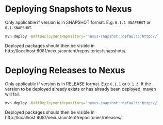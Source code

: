 # Deploying Snapshots to Nexus
Only applicable if version is in SNAPSHOT format. E.g: `0.1.1-SNAPSHOT` or `0.1-SNAPSHOT`.  
```bash
mvn deploy -DaltDeploymentRepository="nexus-snapshot::default::http://localhost:8081/nexus/content/repositories/snapshots/"
```
Deployed packages should then be visible in http://localhost:8081/nexus/content/repositories/snapshots/.  

# Deploying Releases to Nexus
Only applicable if version is in RELEASE format. E.g: `0.1.1` or `0.1.3`. If the version to be deployed already exists or has already been deployed, maven will fail.  
```bash
mvn deploy -DaltDeploymentRepository="nexus-snapshot::default::http://localhost:8081/nexus/content/repositories/releases/"
```
Deployed packages should then be visible in http://localhost:8081/nexus/content/repositories/releases/.  